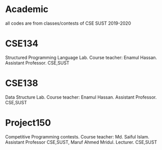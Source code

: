 # Academic 
all codes are from classes/contests of CSE SUST 2019-2020
# CSE134
Structured Programming Language Lab. Course teacher: Enamul Hassan. Assistant Professor. CSE,SUST
# CSE138
Data Structure Lab. Course teacher: Enamul Hassan. Assistant Professor. CSE,SUST
# Project150
Competitive Programming contests. Course teacher: Md. Saiful Islam. Assistant Professor CSE,SUST, Maruf Ahmed Mridul. Lecturer. CSE,SUST
